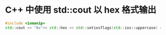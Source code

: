 # C++ 中使用 std::cout 以 hex 格式输出

```cpp
#include <iomanip>
std::cout << "0x"<< std::hex << std::setiosflags(std::ios::uppercase) << std::setfill('0') << std::setw(2) << data_buffer << std::endl;
```


